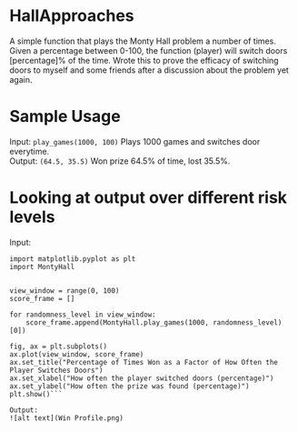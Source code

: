 # HallApproaches
A simple function that plays the Monty Hall problem a number of times. Given a percentage between 0-100, the function (player) will switch doors [percentage]% of the time. Wrote this to prove the efficacy of switching doors to myself and some friends after a discussion about the problem yet again.

# Sample Usage
Input:
```play_games(1000, 100)``` Plays 1000 games and switches door everytime. <br />
Output:
```(64.5, 35.5)``` Won prize 64.5% of time, lost 35.5%.

# Looking at output over different risk levels
Input:
```import random
import matplotlib.pyplot as plt
import MontyHall     


view_window = range(0, 100)
score_frame = []

for randomness_level in view_window:
    score_frame.append(MontyHall.play_games(1000, randomness_level)[0])

fig, ax = plt.subplots()
ax.plot(view_window, score_frame)
ax.set_title("Percentage of Times Won as a Factor of How Often the Player Switches Doors")
ax.set_xlabel("How often the player switched doors (percentage)")
ax.set_ylabel("How often the prize was found (percentage)")
plt.show()```

Output:
![alt text](Win Profile.png)
